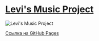 # [Levi's Music Project](http://levismusicproject.ru/)

![Levi's Music Project](https://britishdesign.ru/upload/iblock/eb4/eb4dfcde983759fb620f75fb522147ac.jpg)

[Ссылка на GitHub Pages](https://persiklover.github.io/levismusicproject.ru/public/)
